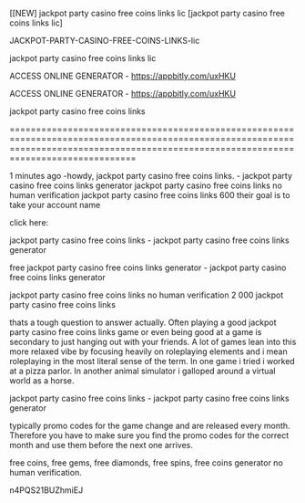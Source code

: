 [[NEW] jackpot party casino free coins links lic [jackpot party casino free coins links lic]

JACKPOT-PARTY-CASINO-FREE-COINS-LINKS-lic

jackpot party casino free coins links lic

ACCESS ONLINE GENERATOR - https://appbitly.com/uxHKU

ACCESS ONLINE GENERATOR - https://appbitly.com/uxHKU

jackpot party casino free coins links

==========================================================================================================================================================================================

1 minutes ago -howdy, jackpot party casino free coins links. - jackpot party casino free coins links generator jackpot party casino free coins links no human verification jackpot party casino free coins links 600 their goal is to take your account name

click here:

jackpot party casino free coins links - jackpot party casino free coins links generator

free jackpot party casino free coins links generator - jackpot party casino free coins links generator

jackpot party casino free coins links no human verification 2 000 jackpot party casino free coins links

thats a tough question to answer actually. Often playing a good jackpot party casino free coins links game or even being good at a game is secondary to just hanging out with your friends. A lot of games lean into this more relaxed vibe by focusing heavily on roleplaying elements  and i mean roleplaying in the most literal sense of the term. In one game i tried i worked at a pizza parlor. In another animal simulator i galloped around a virtual world as a horse.

jackpot party casino free coins links - jackpot party casino free coins links generator

typically promo codes for the game change and are released every month. Therefore you have to make sure you find the promo codes for the correct month and use them before the next one arrives.

free coins, free gems, free diamonds, free spins, free coins generator no human verification.

n4PQS21BUZhmiEJ

